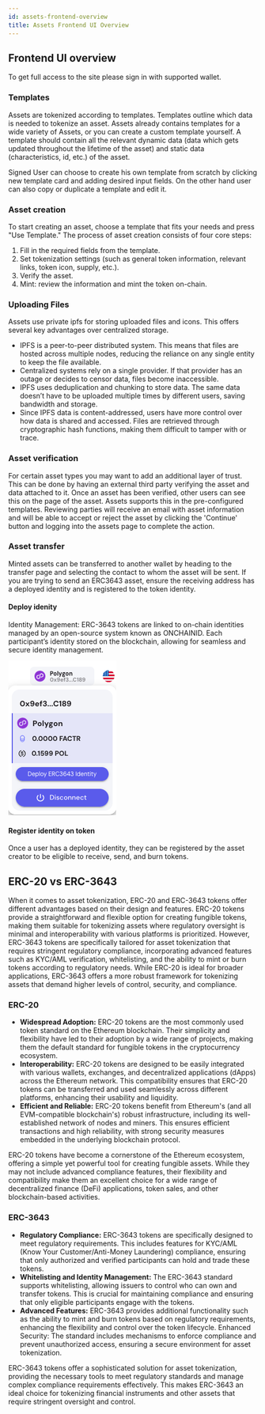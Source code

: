 ```yaml
---
id: assets-frontend-overview
title: Assets Frontend UI Overview
---
```


## Frontend UI overview

To get full access to the site please sign in with supported wallet.

### Templates

Assets are tokenized according to templates. Templates outline which data is needed to tokenize an asset. Assets already contains templates for a wide variety of Assets, or you can create a custom template yourself. A template should contain all the relevant dynamic data (data which gets updated throughout the lifetime of the asset) and static data (characteristics, id, etc.) of the asset.

Signed User can choose to create his own template from scratch by clicking new template card and adding desired input fields. On the other hand user can also copy or duplicate a template and edit it.

### Asset creation

To start creating an asset, choose a template that fits your needs and press "Use Template." The process of asset creation consists of four core steps:

1. Fill in the required fields from the template.
2. Set tokenization settings (such as general token information, relevant links, token icon, supply, etc.).
3. Verify the asset.
4. Mint: review the information and mint the token on-chain.

### Uploading Files

Assets use private ipfs for storing uploaded files and icons. This offers several key advantages over centralized storage.

- IPFS is a peer-to-peer distributed system. This means that files are hosted across multiple nodes, reducing the reliance on any single entity to keep the file available.
- Centralized systems rely on a single provider. If that provider has an outage or decides to censor data, files become inaccessible.
- IPFS uses deduplication and chunking to store data. The same data doesn’t have to be uploaded multiple times by different users, saving bandwidth and storage.
- Since IPFS data is content-addressed, users have more control over how data is shared and accessed. Files are retrieved through cryptographic hash functions, making them difficult to tamper with or trace.

### Asset verification

For certain asset types you may want to add an additional layer of trust. This can be done by having an external third party verifying the asset and data attached to it. Once an asset has been verified, other users can see this on the page of the asset. Assets supports this in the pre-configured templates. Reviewing parties will receive an email with asset information and will be able to accept or reject the asset by clicking the 'Continue' button and logging into the assets page to complete the action.

### Asset transfer

Minted assets can be transferred to another wallet by heading to the transfer page and selecting the contact to whom the asset will be sent. If you are trying to send an ERC3643 asset, ensure the receiving address has a deployed identity and is registered to the token identity.

#### Deploy idenity

Identity Management: ERC-3643 tokens are linked to on-chain identities managed by an open-source system known as ONCHAINID. Each participant’s identity stored on the blockchain, allowing for seamless and secure identity management.

![Example deploy](../../../static/img/deployidentity.png)

#### Register identity on token

Once a user has a deployed identity, they can be registered by the asset creator to be eligible to receive, send, and burn tokens.

## ERC-20 vs ERC-3643

When it comes to asset tokenization, ERC-20 and ERC-3643 tokens offer different advantages based on their design and features. ERC-20 tokens provide a straightforward and flexible option for creating fungible tokens, making them suitable for tokenizing assets where regulatory oversight is minimal and interoperability with various platforms is prioritized. However, ERC-3643 tokens are specifically tailored for asset tokenization that requires stringent regulatory compliance, incorporating advanced features such as KYC/AML verification, whitelisting, and the ability to mint or burn tokens according to regulatory needs. While ERC-20 is ideal for broader applications, ERC-3643 offers a more robust framework for tokenizing assets that demand higher levels of control, security, and compliance.

### ERC-20

- **Widespread Adoption:** ERC-20 tokens are the most commonly used token standard on the Ethereum blockchain. Their simplicity and flexibility have led to their adoption by a wide range of projects, making them the default standard for fungible tokens in the cryptocurrency ecosystem.
- **Interoperability:** ERC-20 tokens are designed to be easily integrated with various wallets, exchanges, and decentralized applications (dApps) across the Ethereum network. This compatibility ensures that ERC-20 tokens can be transferred and used seamlessly across different platforms, enhancing their usability and liquidity.
- **Efficient and Reliable:** ERC-20 tokens benefit from Ethereum's (and all EVM-compatible blockchain's) robust infrastructure, including its well-established network of nodes and miners. This ensures efficient transactions and high reliability, with strong security measures embedded in the underlying blockchain protocol.

ERC-20 tokens have become a cornerstone of the Ethereum ecosystem, offering a simple yet powerful tool for creating fungible assets. While they may not include advanced compliance features, their flexibility and compatibility make them an excellent choice for a wide range of decentralized finance (DeFi) applications, token sales, and other blockchain-based activities.

### ERC-3643

- **Regulatory Compliance:** ERC-3643 tokens are specifically designed to meet regulatory requirements. This includes features for KYC/AML (Know Your Customer/Anti-Money Laundering) compliance, ensuring that only authorized and verified participants can hold and trade these tokens.
- **Whitelisting and Identity Management:** The ERC-3643 standard supports whitelisting, allowing issuers to control who can own and transfer tokens. This is crucial for maintaining compliance and ensuring that only eligible participants engage with the tokens.
- **Advanced Features:** ERC-3643 provides additional functionality such as the ability to mint and burn tokens based on regulatory requirements, enhancing the flexibility and control over the token lifecycle.
  Enhanced Security: The standard includes mechanisms to enforce compliance and prevent unauthorized access, ensuring a secure environment for asset tokenization.

ERC-3643 tokens offer a sophisticated solution for asset tokenization, providing the necessary tools to meet regulatory standards and manage complex compliance requirements effectively. This makes ERC-3643 an ideal choice for tokenizing financial instruments and other assets that require stringent oversight and control.
